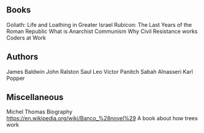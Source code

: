 ## Books
Goliath: Life and Loathing in Greater Israel
Rubicon: The Last Years of the Roman Republic
What is Anarchist Communism
Why Civil Resistance works
Coders at Work


## Authors
James Baldwin
John Ralston Saul
Leo Victor Panitch
Sabah Alnasseri
Karl Popper

## Miscellaneous
Michel Thomas Biography
https://en.wikipedia.org/wiki/Banco_%28novel%29
A book about how trees work
